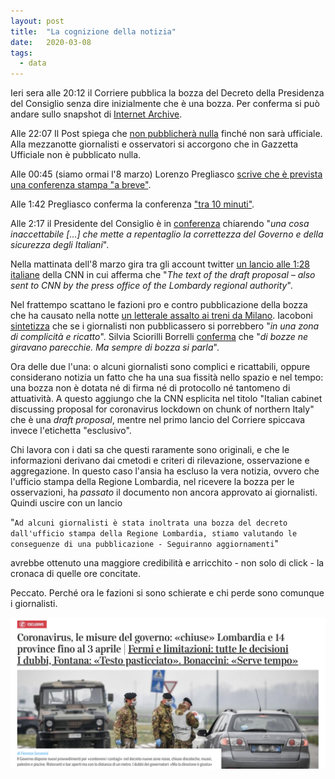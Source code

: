 ```yaml
---
layout: post
title:  "La cognizione della notizia"
date:   2020-03-08
tags:
  - data
---
```


Ieri sera alle 20:12 il Corriere pubblica la bozza del Decreto della Presidenza del Consiglio senza dire inizialmente che è una bozza. Per conferma si può andare sullo snapshot di [Internet Archive](https://web.archive.org/web/20200308014822/https://www.corriere.it/).

Alle 22:07 Il Post spiega che [non pubblicherà nulla](https://twitter.com/ilpost/status/1236398020650041346) finché non sarà ufficiale. Alla mezzanotte giornalisti e osservatori si accorgono che in Gazzetta Ufficiale non è pubblicato nulla.

Alle 00:45 (siamo ormai l'8 marzo) Lorenzo Pregliasco [scrive che è prevista una conferenza stampa "a breve"](https://twitter.com/lorepregliasco/status/1236437910930558977).

Alle 1:42 Pregliasco conferma la conferenza ["tra 10 minuti"](https://twitter.com/lorepregliasco/status/1236452283900141570).

Alle 2:17 il Presidente del Consiglio è in [conferenza](https://twitter.com/Palazzo_Chigi/status/1236460908051922951) chiarendo "*una cosa inaccettabile [...] che mette a repentaglio la correttezza del Governo e della sicurezza degli Italiani*".

Nella mattinata dell'8 marzo gira tra gli account twitter [un lancio alle 1:28 italiane](https://edition.cnn.com/asia/live-news/coronavirus-outbreak-03-07-20-intl-hnk/h_867d77de1e28dccabed17349521fb0e2) della CNN in cui afferma che "*The text of the draft proposal – also sent to CNN by the press office of the Lombardy regional authority*".

Nel frattempo scattano le fazioni pro e contro pubblicazione della bozza che ha causato nella notte [un letterale assalto ai treni da Milano](https://www.fanpage.it/attualita/coronavirus-fuga-da-milano-la-stazione-ferroviaria-presa-dassalto-da-centinaia-di-persone/). Iacoboni [sintetizza](https://twitter.com/jacopo_iacoboni/status/1236571021374783489) che se i giornalisti non pubblicassero si porrebbero "*in una zona di complicità e ricatto*". Silvia Sciorilli Borrelli [conferma](https://twitter.com/silvia_sb_/status/1236582463905968128) che "*di bozze ne giravano parecchie. Ma sempre di bozza si parla*".

Ora delle due l'una: o alcuni giornalisti sono complici e ricattabili, oppure considerano notizia un fatto che ha una sua fissità nello spazio e nel tempo: una bozza non è dotata né di firma né di protocollo né tantomeno di attuatività. A questo aggiungo che la CNN esplicita nel titolo "Italian cabinet discussing proposal for coronavirus lockdown on chunk of northern Italy" che è una *draft proposal*, mentre nel primo lancio del Corriere spiccava invece l'etichetta "esclusivo".

Chi lavora con i dati sa che questi raramente sono originali, e che le informazioni derivano dai cmetodi e criteri di rilevazione, osservazione e aggregazione. In questo caso l'ansia ha escluso la vera notizia, ovvero che l'ufficio stampa della Regione Lombardia, nel ricevere la bozza per le osservazioni, ha *passato* il documento non ancora approvato ai giornalisti. Quindi uscire con un lancio

"<code>Ad alcuni giornalisti è stata inoltrata una bozza del decreto dall'ufficio stampa della Regione Lombardia, stiamo valutando le conseguenze di una pubblicazione - Seguiranno aggiornamenti</code>"

avrebbe ottenuto una maggiore credibilità e arricchito - non solo di click - la cronaca di quelle ore concitate.

Peccato. Perché ora le fazioni si sono schierate e chi perde sono comunque i giornalisti.

![screenshot del Corriere](/assets/img/photo/corriere-20200307.png)
